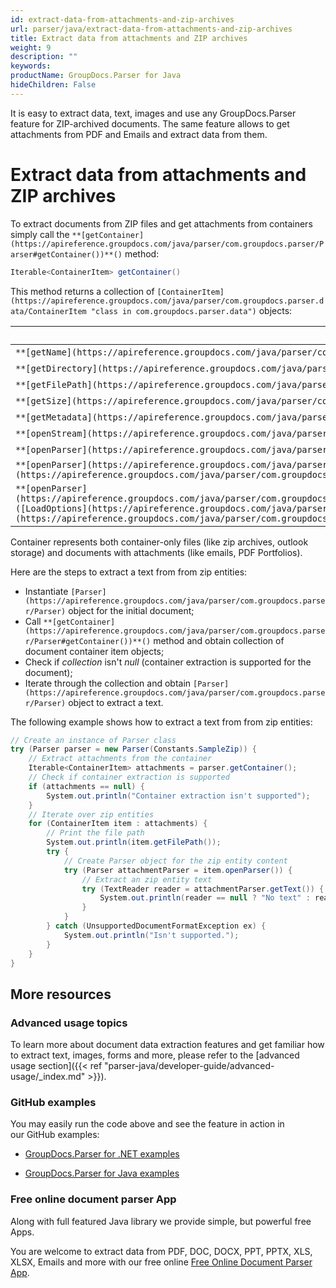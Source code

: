 ```yaml
---
id: extract-data-from-attachments-and-zip-archives
url: parser/java/extract-data-from-attachments-and-zip-archives
title: Extract data from attachments and ZIP archives
weight: 9
description: ""
keywords: 
productName: GroupDocs.Parser for Java
hideChildren: False
---
```

It is easy to extract data, text, images and use any GroupDocs.Parser feature for ZIP-archived documents. The same feature allows to get attachments from PDF and Emails and extract data from them.

# Extract data from attachments and ZIP archives

To extract documents from ZIP files and get attachments from containers simply call the `**[getContainer](https://apireference.groupdocs.com/java/parser/com.groupdocs.parser/Parser#getContainer())**()` method:

```csharp
Iterable<ContainerItem> getContainer()

```

This method returns a collection of `[ContainerItem](https://apireference.groupdocs.com/java/parser/com.groupdocs.parser.data/ContainerItem "class in com.groupdocs.parser.data")` objects:

| Member | Description |
| --- | --- |
| `**[getName](https://apireference.groupdocs.com/java/parser/com.groupdocs.parser.data/ContainerItem#getName())**()` | The name of the item. |
| `**[getDirectory](https://apireference.groupdocs.com/java/parser/com.groupdocs.parser.data/ContainerItem#getDirectory())**()` | The directory of the item. |
| `**[getFilePath](https://apireference.groupdocs.com/java/parser/com.groupdocs.parser.data/ContainerItem#getFilePath())**()` | The full path of the item. |
| `**[getSize](https://apireference.groupdocs.com/java/parser/com.groupdocs.parser.data/ContainerItem#getSize())**()` | The size of the item in bytes. |
| `**[getMetadata](https://apireference.groupdocs.com/java/parser/com.groupdocs.parser.data/ContainerItem#getMetadata())**()` | The collection of item metadata. |
| `**[openStream](https://apireference.groupdocs.com/java/parser/com.groupdocs.parser.data/ContainerItem#openStream())**()` | Opens the stream of the item content. |
| `**[openParser](https://apireference.groupdocs.com/java/parser/com.groupdocs.parser.data/ContainerItem#openParser())**()` | Creates the Parser object for the item content. |
| `**[openParser](https://apireference.groupdocs.com/java/parser/com.groupdocs.parser.data/ContainerItem#openParser(com.groupdocs.parser.options.LoadOptions))**([LoadOptions](https://apireference.groupdocs.com/java/parser/com.groupdocs.parser.options/LoadOptions "class in com.groupdocs.parser.options") loadOptions)` | Creates the Parser object for the item content with [`LoadOptions`](https://apireference.groupdocs.com/java/parser/com.groupdocs.parser.options/LoadOptions "class in com.groupdocs.parser.options"). |
| `**[openParser](https://apireference.groupdocs.com/java/parser/com.groupdocs.parser.data/ContainerItem#openParser(com.groupdocs.parser.options.LoadOptions,%20com.groupdocs.parser.options.ParserSettings))**([LoadOptions](https://apireference.groupdocs.com/java/parser/com.groupdocs.parser.options/LoadOptions "class in com.groupdocs.parser.options") loadOptions, [ParserSettings](https://apireference.groupdocs.com/java/parser/com.groupdocs.parser.options/ParserSettings "class in com.groupdocs.parser.options") parserSettings)` | Creates the Parser object for the item content with [`LoadOptions`](https://apireference.groupdocs.com/java/parser/com.groupdocs.parser.options/LoadOptions "class in com.groupdocs.parser.options") and `[ParserSettings](https://apireference.groupdocs.com/java/parser/com.groupdocs.parser.options/ParserSettings "class in com.groupdocs.parser.options")`. |

Container represents both container-only files (like zip archives, outlook storage) and documents with attachments (like emails, PDF Portfolios).

Here are the steps to extract a text from from zip entities:

*   Instantiate `[Parser](https://apireference.groupdocs.com/java/parser/com.groupdocs.parser/Parser)` object for the initial document;
*   Call `**[getContainer](https://apireference.groupdocs.com/java/parser/com.groupdocs.parser/Parser#getContainer())**()` method and obtain collection of document container item objects;
*   Check if *collection* isn't *null* (container extraction is supported for the document);
*   Iterate through the collection and obtain `[Parser](https://apireference.groupdocs.com/java/parser/com.groupdocs.parser/Parser)` object to extract a text.

The following example shows how to extract a text from from zip entities:

```csharp
// Create an instance of Parser class
try (Parser parser = new Parser(Constants.SampleZip)) {
    // Extract attachments from the container
    Iterable<ContainerItem> attachments = parser.getContainer();
    // Check if container extraction is supported
    if (attachments == null) {
        System.out.println("Container extraction isn't supported");
    }
    // Iterate over zip entities
    for (ContainerItem item : attachments) {
        // Print the file path
        System.out.println(item.getFilePath());
        try {
            // Create Parser object for the zip entity content
            try (Parser attachmentParser = item.openParser()) {
                // Extract an zip entity text
                try (TextReader reader = attachmentParser.getText()) {
                    System.out.println(reader == null ? "No text" : reader.readToEnd());
                }
            }
        } catch (UnsupportedDocumentFormatException ex) {
            System.out.println("Isn't supported.");
        }
    }
}
```

## More resources

### Advanced usage topics

To learn more about document data extraction features and get familiar how to extract text, images, forms and more, please refer to the [advanced usage section]({{< ref "parser-java/developer-guide/advanced-usage/_index.md" >}}).

### GitHub examples

You may easily run the code above and see the feature in action in our GitHub examples:

*   [GroupDocs.Parser for .NET examples](https://github.com/groupdocs-parser/GroupDocs.Parser-for-.NET)
    
*   [GroupDocs.Parser for Java examples](https://github.com/groupdocs-parser/GroupDocs.Parser-for-Java)
    

### Free online document parser App

Along with full featured Java library we provide simple, but powerful free Apps.

You are welcome to extract data from PDF, DOC, DOCX, PPT, PPTX, XLS, XLSX, Emails and more with our free online [Free Online Document Parser App](https://products.groupdocs.app/parser).
